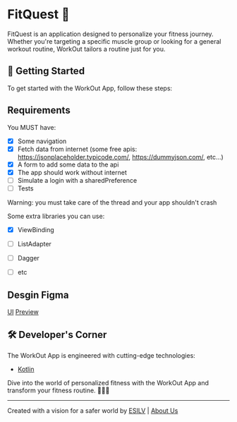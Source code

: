 # FitQuest 💪

FitQuest is an application designed to personalize your fitness journey. Whether you're targeting a specific muscle group or looking for a general workout routine, WorkOut tailors a routine just for you.

## 🚀 Getting Started

To get started with the WorkOut App, follow these steps:

## Requirements

You MUST have:
- [x] Some navigation
- [x] Fetch data from internet (some free apis: https://jsonplaceholder.typicode.com/, https://dummyjson.com/, etc...)
- [x] A form to add some data to the api
- [x] The app should work without internet
- [ ] Simulate a login with a sharedPreference
- [ ] Tests

Warning: you must take care of the thread and your app shouldn't crash

Some extra libraries you can use:
- [x] ViewBinding
- [ ] ListAdapter
- [ ] Dagger
- [ ] etc


## Desgin Figma

[UI](https://www.figma.com/file/RZrYIUk2yXAzygtfjFdrJv/Mobile-devices?type=design&node-id=116%3A176&mode=design&t=XqjrOy3aXOeteVQ2-1)
[Preview](https://www.figma.com/proto/RZrYIUk2yXAzygtfjFdrJv/Mobile-devices?page-id=116%3A176&type=design&node-id=116-543&viewport=909%2C1004%2C1&t=BkLZoy1M4209mgUK-1&scaling=min-zoom&starting-point-node-id=116%3A543&mode=design)

## 🛠️ Developer's Corner

The WorkOut App is engineered with cutting-edge technologies:

- [Kotlin](https://kotlinlang.org/)

Dive into the world of personalized fitness with the WorkOut App and transform your fitness routine. 🏋️‍♀️✨

---

Created with a vision for a safer world by [ESILV](https://www.esilv.fr/) | [About Us](Documentation/about-us.md)
